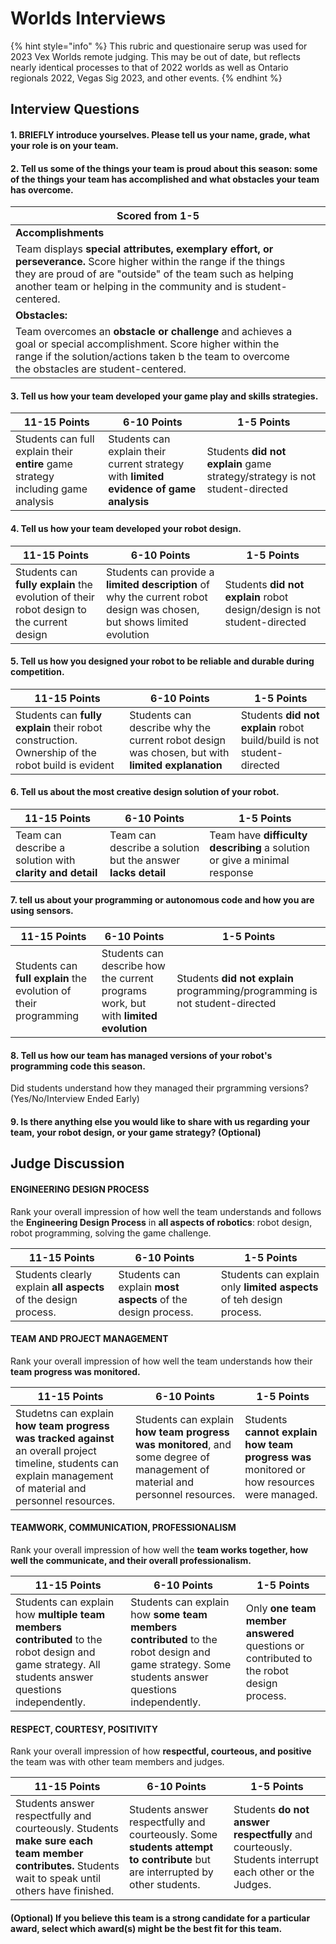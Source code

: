 # Worlds Interviews

{% hint style="info" %}
This rubric and questionaire serup was used for 2023 Vex Worlds remote judging. This may be out of date, but reflects nearly identical processes to that of 2022 worlds as well as Ontario regionals 2022, Vegas Sig 2023, and other events.&#x20;
{% endhint %}

## Interview Questions

#### 1. BRIEFLY introduce yourselves. Please tell us your name, grade, what your role is on your team.

#### 2. Tell us some of the things your team is proud about this season: some of the things your team has accomplished and what obstacles your team has overcome.

<table><thead><tr><th>Scored from 1-5</th><th data-hidden></th><th data-hidden></th></tr></thead><tbody><tr><td><strong>Accomplishments</strong></td><td></td><td></td></tr><tr><td> Team displays <strong>special attributes, exemplary effort, or perseverance.</strong> Score higher within the range if the things they are proud of are "outside" of the team such as helping another team or helping in the community and is student-centered.</td><td></td><td></td></tr><tr><td><strong>Obstacles:</strong></td><td></td><td></td></tr><tr><td>Team overcomes an <strong>obstacle or challenge</strong> and achieves a goal or special accomplishment. Score higher within the range if the solution/actions taken b the team to overcome the obstacles are student-centered. </td><td></td><td></td></tr></tbody></table>

#### 3. Tell us how your team developed your game play and skills strategies.

| 11-15 Points                                                                     | 6-10 Points                                                                            | 1-5 Points                                                                  |
| -------------------------------------------------------------------------------- | -------------------------------------------------------------------------------------- | --------------------------------------------------------------------------- |
| Students can full explain their **entire** game strategy including game analysis | Students can explain their current strategy with **limited evidence of game analysis** | Students **did not explain** game strategy/strategy is not student-directed |

#### 4. Tell us how your team developed your robot design.

| 11-15 Points                                                                             | 6-10 Points                                                                                                            | 1-5 Points                                                               |
| ---------------------------------------------------------------------------------------- | ---------------------------------------------------------------------------------------------------------------------- | ------------------------------------------------------------------------ |
| Students can **fully explain** the evolution of their robot design to the current design | Students can provide a **limited description** of why the current robot design was chosen, but shows limited evolution | Students **did not explain** robot design/design is not student-directed |

#### 5. Tell us how you designed your robot to be reliable and durable during competition.

| 11-15 Points                                                                                     | 6-10 Points                                                                                     | 1-5 Points                                                             |
| ------------------------------------------------------------------------------------------------ | ----------------------------------------------------------------------------------------------- | ---------------------------------------------------------------------- |
| Students can **fully explain** their robot construction. Ownership of the robot build is evident | Students can describe why the current robot design was chosen, but with **limited explanation** | Students **did not explain** robot build/build is not student-directed |

#### 6. Tell us about the most creative design solution of your robot.&#x20;

| 11-15 Points                                             | 6-10 Points                                                  | 1-5 Points                                                                |
| -------------------------------------------------------- | ------------------------------------------------------------ | ------------------------------------------------------------------------- |
| Team can describe a solution with **clarity and detail** | Team can describe a solution but the answer **lacks detail** | Team have **difficulty describing** a solution or give a minimal response |

#### 7. tell us about your programming or autonomous code and how you are using sensors.

| 11-15 Points                                                     | 6-10 Points                                                                         | 1-5 Points                                                                   |
| ---------------------------------------------------------------- | ----------------------------------------------------------------------------------- | ---------------------------------------------------------------------------- |
| Students can **full explain** the evolution of their programming | Students can describe how the current programs work, but with **limited evolution** | Students **did not explain** programming/programming is not student-directed |

#### 8. Tell us how our team has managed versions of your robot's programming code this season.

Did students understand how they managed their prgramming versions? (Yes/No/Interview Ended Early)

#### 9. Is there anything else you would like to share with us regarding your team, your robot design, or your game strategy? (Optional)

## Judge Discussion

#### ENGINEERING DESIGN PROCESS

Rank your overall impression of how well the team understands and follows the **Engineering Design Process** in **all aspects of robotics**: robot design, robot programming, solving the game challenge.

| 11-15 Points                                                    | 6-10 Points                                                   | 1-5 Points                                                           |
| --------------------------------------------------------------- | ------------------------------------------------------------- | -------------------------------------------------------------------- |
| Students clearly explain **all aspects** of the design process. | Students can explain **most aspects** of the design process.  | Students can explain only **limited aspects** of teh design process. |

#### TEAM AND PROJECT MANAGEMENT

Rank your overall impression of how well the team understands how their **team progress was monitored.**

| 11-15 Points                                                                                                                                                     | 6-10 Points                                                                                                                   | 1-5 Points                                                                                 |
| ---------------------------------------------------------------------------------------------------------------------------------------------------------------- | ----------------------------------------------------------------------------------------------------------------------------- | ------------------------------------------------------------------------------------------ |
| Studetns can explain **how team progress was tracked against** an overall project timeline, students can explain management of material and personnel resources. | Students can explain **how team progress was monitored**, and some degree of management of material and personnel resources.  | Students **cannot explain how team progress was** monitored or how resources were managed. |

#### TEAMWORK, COMMUNICATION, PROFESSIONALISM

Rank your overall impression of how well the **team works together, how well the communicate, and their overall professionalism.**

| 11-15 Points                                                                                                                                       | 6-10 Points                                                                                                                                     | 1-5 Points                                                                              |
| -------------------------------------------------------------------------------------------------------------------------------------------------- | ----------------------------------------------------------------------------------------------------------------------------------------------- | --------------------------------------------------------------------------------------- |
| Students can explain how **multiple team members contributed** to the robot design and game strategy. All students answer questions independently. | Students can explain how **some team members contributed** to the robot design and game strategy. Some students answer questions independently. | Only **one team member answered** questions or contributed to the robot design process. |

#### RESPECT, COURTESY, POSITIVITY

Rank your overall impression of how **respectful, courteous, and positive** the team was with other team members and judges.

| 11-15 Points                                                                                                                                          | 6-10 Points                                                                                                                  | 1-5 Points                                                                                            |
| ----------------------------------------------------------------------------------------------------------------------------------------------------- | ---------------------------------------------------------------------------------------------------------------------------- | ----------------------------------------------------------------------------------------------------- |
| Students answer respectfully and courteously. Students **make sure each team member contributes.** Students wait to speak until others have finished. | Students answer respectfully and courteously. Some **students attempt to contribute** but are interrupted by other students. | Students **do not answer respectfully** and courteously. Students interrupt each other or the Judges. |

#### (Optional) If you believe this team is a strong candidate for a particular award, select which award(s) might be the best fit for this team.
